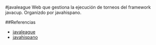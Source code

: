 #javaleague
Web que gestiona la ejecución de torneos del framework javacup.
Organizdo por javahispano. 

##Referencias
* [javaleague](http://javaleague.appspor.com)
* [javahispano](http://www.javahispano.org)


